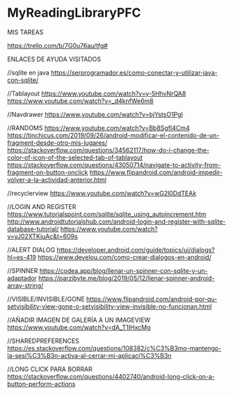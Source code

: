 # MyReadingLibraryPFC
MIS TAREAS

https://trello.com/b/7G0u76au/tfg#

 ENLACES DE AYUDA VISITADOS
 
//sqlite en java
https://serprogramador.es/como-conectar-y-utilizar-java-con-sqlite/

//Tablayout
https://www.youtube.com/watch?v=y-5HhvNrQA8
https://www.youtube.com/watch?v=_d4knfWe6m8

//Navdrawer
https://www.youtube.com/watch?v=bjYstsO1PgI

//RANDOMS
https://www.youtube.com/watch?v=Bb8SgfI4Cm4
https://tinchicus.com/2019/09/26/android-modificar-el-contenido-de-un-fragment-desde-otro-mis-lugares/
https://stackoverflow.com/questions/34562117/how-do-i-change-the-color-of-icon-of-the-selected-tab-of-tablayout
https://stackoverflow.com/questions/43050714/navigate-to-activity-from-fragment-on-button-onclick 
https://www.flipandroid.com/android-impedir-volver-a-la-actividad-anterior.html

//recyclerview
https://www.youtube.com/watch?v=wG2l0DdTEAk

//LOGIN AND REGISTER
https://www.tutorialspoint.com/sqlite/sqlite_using_autoincrement.htm
http://www.androidtutorialshub.com/android-login-and-register-with-sqlite-database-tutorial/
https://www.youtube.com/watch?v=yJ02XTKiuAc&t=609s

//ALERT DIALOG
https://developer.android.com/guide/topics/ui/dialogs?hl=es-419
https://www.develou.com/como-crear-dialogos-en-android/

//SPINNER
https://codea.app/blog/llenar-un-spinner-con-sqlite-y-un-adaptador
https://parzibyte.me/blog/2019/05/12/llenar-spinner-android-array-string/

//VISIBLE/INVISIBLE/GONE
https://www.flipandroid.com/android-por-qu-setvisibility-view-gone-o-setvisibility-view-invisible-no-funcionan.html

//AÑADIR IMAGEN DE GALERÍA A UN IMAGEVIEW
https://www.youtube.com/watch?v=dA_T1IHxcMg

//SHAREDPREFERENCES
https://es.stackoverflow.com/questions/108382/c%C3%B3mo-mantengo-la-sesi%C3%B3n-activa-al-cerrar-mi-aplicaci%C3%B3n

//LONG CLICK PARA BORRAR
https://stackoverflow.com/questions/4402740/android-long-click-on-a-button-perform-actions
